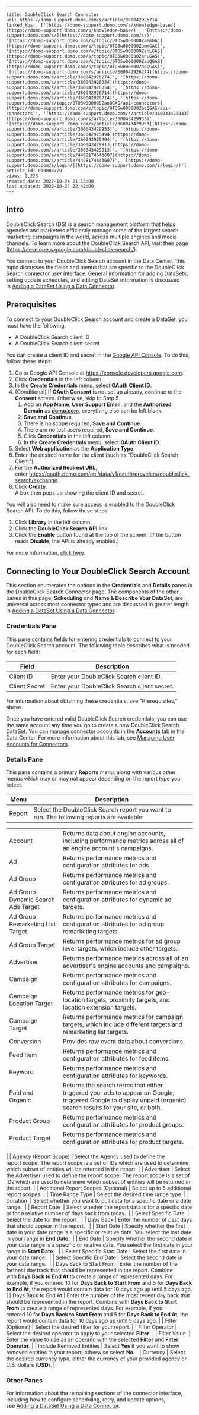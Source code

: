 ---
    title: DoubleClick Search Connector
    url: https://domo-support.domo.com/s/article/360042926714
    linked_kbs:  ['[https://domo-support.domo.com/s/knowledge-base/](https://domo-support.domo.com/s/knowledge-base/)', '[https://domo-support.domo.com/s/](https://domo-support.domo.com/s/)', '[https://domo-support.domo.com/s/topic/0TO5w000000ZammGAC](https://domo-support.domo.com/s/topic/0TO5w000000ZammGAC)', '[https://domo-support.domo.com/s/topic/0TO5w000000ZanLGAS](https://domo-support.domo.com/s/topic/0TO5w000000ZanLGAS)', '[https://domo-support.domo.com/s/topic/0TO5w000000ZaoQGAS](https://domo-support.domo.com/s/topic/0TO5w000000ZaoQGAS)', '[https://domo-support.domo.com/s/article/360042926274](https://domo-support.domo.com/s/article/360042926274)', '[https://domo-support.domo.com/s/article/360042926054](https://domo-support.domo.com/s/article/360042926054)', '[https://domo-support.domo.com/s/article/360042926714](https://domo-support.domo.com/s/article/360042926714)', '[https://domo-support.domo.com/s/topic/0TO5w000000ZaoQGAS/api-connectors](https://domo-support.domo.com/s/topic/0TO5w000000ZaoQGAS/api-connectors)', '[https://domo-support.domo.com/s/article/360043429933](https://domo-support.domo.com/s/article/360043429933)', '[https://domo-support.domo.com/s/article/360043429953](https://domo-support.domo.com/s/article/360043429953)', '[https://domo-support.domo.com/s/article/360042925494](https://domo-support.domo.com/s/article/360042925494)', '[https://domo-support.domo.com/s/article/360043429913](https://domo-support.domo.com/s/article/360043429913)', '[https://domo-support.domo.com/s/article/4408174643607](https://domo-support.domo.com/s/article/4408174643607)', '[https://domo-support.domo.com/s/login/](https://domo-support.domo.com/s/login/)']
    article_id: 000003779
    views: 1,223
    created_date: 2022-10-24 21:15:00
    last updated: 2022-10-24 22:42:00
    ---



Intro
-----


DoubleClick Search (DS) is a search management platform that helps agencies and marketers efficiently manage some of the largest search marketing campaigns in the world, across multiple engines and media channels. To learn more about the DoubleClick Search API, visit their page (<https://developers.google.com/doubleclick-search/>).  


You connect to your DoubleClick Search account in the Data Center. This topic discusses the fields and menus that are specific to the DoubleClick Search connector user interface. General information for adding DataSets, setting update schedules, and editing DataSet information is discussed in [Adding a DataSet Using a Data Connector](/s/article/360042926274 "Adding a DataSet Using a Data Connector").


Prerequisites
-------------


To connect to your DoubleClick Search account and create a DataSet, you must have the following:


* A DoubleClick Search client ID
* A DoubleClick Search client secret


You can create a client ID and secret in the [Google API Console](https://console.developers.google.com/). To do this, follow these steps:


1. Go to Google API Console at <https://console.developers.google.com>.
2. Click **Credentials** in the left column.
3. In the **Create Credentials** menu, select **OAuth Client ID**.
4. (Conditional) If **OAuth Consent** is not set up already, continue to the **Consent** screen. Otherwise, skip to Step 5.
	1. Add an **App Name**, **User Support Email**, and the **Authorized Domain** as **[domo.com](http://domo.com)**, everything else can be left blank.
	2. **Save** **and Continue**.
	3. There is no scope required, **Save and Continue**.
	4. There are no test users required, **Save and Continue**.
	5. Click **Credentials** in the left column.
	6. In the **Create Credentials** menu, select **OAuth Client ID**.
5. Select **Web application** as the **Application Type**.
6. Enter the desired name for the client (such as "DoubleClick Search Client").
7. For the **Authorized Redirect URL**, enter <https://oauth.domo.com/api/data/v1/oauth/providers/doubleclick-search/exchange>.
8. Click **Create**.  
A box then pops up showing the client ID and secret.


You will also need to make sure access is enabled to the DoubleClick Search API. To do this, follow these steps:


1. Click **Library** in the left column.
2. Click the **DoubleClick Search API** link.
3. Click the **Enable** button found at the top of the screen. (If the button reads **Disable**, the API is already enabled.)


For more information, [click here](https://developers.google.com/doubleclick-search/v2/authorizing).


Connecting to Your DoubleClick Search Account
---------------------------------------------


This section enumerates the options in the **Credentials** and **Details** panes in the DoubleClick Search Connector page. The components of the other panes in this page, **Scheduling** and **Name & Describe Your DataSet**, are universal across most connector types and are discussed in greater length in [Adding a DataSet Using a Data Connector](/s/article/360042926274 "Adding a DataSet Using a Data Connector").


### Credentials Pane


This pane contains fields for entering credentials to connect to your DoubleClick Search account. The following table describes what is needed for each field:  




| Field | Description |
| --- | --- |
| Client ID | Enter your DoubleClick Search client ID. |
| Client Secret | Enter your DoubleClick Search client secret. |


For information about obtaining these credentials, see "Prerequisites," above.


Once you have entered valid DoubleClick Search credentials, you can use the same account any time you go to create a new DoubleClick Search DataSet. You can manage connector accounts in the **Accounts** tab in the Data Center. For more information about this tab, see [Managing User Accounts for Connectors](/s/article/360042926054 "Managing User Accounts for Connectors").


### Details Pane


This pane contains a primary **Reports** menu, along with various other menus which may or may not appear depending on the report type you select.




| Menu | Description |
| --- | --- |
| Report | Select the DoubleClick Search report you want to run. The following reports are available:

|  |  |
| --- | --- |
| Account | Returns data about engine accounts, including performance metrics across all of an engine account's campaigns. |
| Ad | Returns performance metrics and configuration attributes for ads. |
| Ad Group | Returns performance metrics and configuration attributes for ad groups. |
| Ad Group Dynamic Search Ads Target | Returns performance metrics and configuration attributes for dynamic ad targets. |
| Ad Group Remarketing List Target | Returns performance metrics and configuration attributes for ad group remarketing targets. |
| Ad Group Target | Returns performance metrics for ad group level targets, which include other targets. |
| Advertiser | Returns performance metrics across all of an advertiser's engine accounts and campaigns. |
| Campaign | Returns performance metrics and configuration attributes for campaigns. |
| Campaign Location Target | Returns performance metrics for geo-location targets, proximity targets, and location extension targets. |
| Campaign Target | Returns performance metrics for campaign targets, which include different targets and remarketing list targets. |
| Conversion | Provides raw event data about conversions. |
| Feed Item | Returns performance metrics and configuration attributes for feed items. |
| Keyword | Returns performance metrics and configuration attributes for keywords.  |
| Paid and Organic | Returns the search terms that either triggered your ads to appear on Google, triggered Google to display unpaid (organic) search results for your site, or both. |
| Product Group | Returns performance metrics and configuration attributes for product groups. |
| Product Target | Returns performance metrics and configuration attributes for product targets. |

 |
| Agency (Report Scope) | Select the Agency used to define the report scope. The report scope is a set of IDs which are used to determine which subset of entities will be returned in the report. |
| Advertiser | Select the Advertiser used to define the report scope. The report scope is a set of IDs which are used to determine which subset of entities will be returned in the report. |
| Additional Report Scopes (Optional) | Select up to 5 additional report scopes. |
| Time Range Type | Select the desired time range type. |
| Duration  | Select whether you want to pull data for a specific date or a date range.  |
| Report Date  | Select whether the report data is for a specific date or for a relative number of days back from today.  |
| Select Specific Date  | Select the date for the report.  |
| Days Back | Enter the number of past days that should appear in the report.   |
| Start Date | Specify whether the first date in your date range is a specific or relative date. You select the last date in your range in **End Date**.  |
| End Date | Specify whether the second date in your date range is a specific or relative date. You select the first date in your range in **Start Date**.   |
| Select Specific Start Date | Select the first date in your date range.  |
| Select Specific End Date | Select the second date in your date range.  |
| Days Back to Start From | Enter the number of the farthest day back that should be represented in the report. Combine with **Days Back to End At** to create a range of represented days.
For example, if you entered 10 for **Days Back to Start From** and 5 for **Days Back to End At**, the report would contain data for 10 days ago up until 5 days ago. |
| Days Back to End At | Enter the number of the most recent day back that should be represented in the report. Combine with **Days Back to Start From** to create a range of represented days.
For example, if you entered 10 for **Days Back to Start From** and 5 for **Days Back to End At**, the report would contain data for 10 days ago up until 5 days ago. |
| Filter (Optional) | Select the desired filter for your report. |
| Filter Operator | Select the desired operator to apply to your selected **Filter**. |
| Filter Value  | Enter the value to use as an operand with the selected **Filter** and **Filter Operator**. |
| Include Removed Entities | Select **Yes** if you want to show removed entities in your report; otherwise select **No**. |
| Currency | Select the desired currency type, either the currency of your provided agency or U.S. dollars (**USD**). |


### Other Panes


For information about the remaining sections of the connector interface, including how to configure scheduling, retry, and update options, see [Adding a DataSet Using a Data Connector](/s/article/360042926274 "Adding a DataSet Using a Data Connector").  

